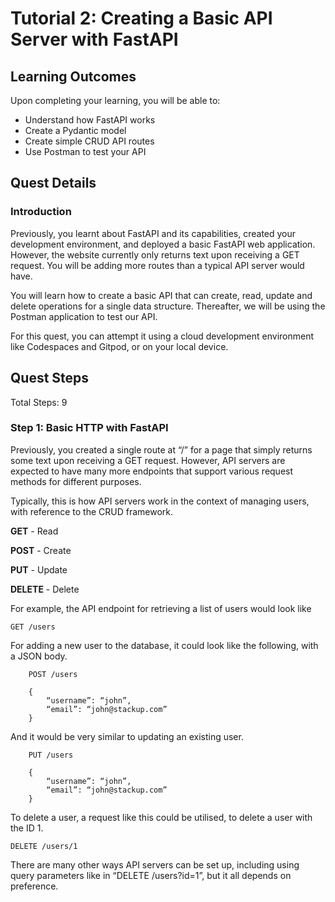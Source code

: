 # Tutorial 2: Creating a Basic API Server with FastAPI

## Learning Outcomes
Upon completing your learning, you will be able to:

- Understand how FastAPI works
- Create a Pydantic model
- Create simple CRUD API routes
- Use Postman to test your API

## Quest Details
### Introduction
Previously, you learnt about FastAPI and its capabilities, created your development environment, and deployed a basic FastAPI web application. However, the website currently only returns text upon receiving a GET request. You will be adding more routes than a typical API server would have.

You will learn how to create a basic API that can create, read, update and delete operations for a single data structure. Thereafter, we will be using the Postman application to test our API.

For this quest, you can attempt it using a cloud development environment like Codespaces and Gitpod, or on your local device.

## Quest Steps
Total Steps: 9

### Step 1: Basic HTTP with FastAPI
Previously, you created a single route at “/” for a page that simply returns some text upon receiving a GET request. However, API servers are expected to have many more endpoints that support various request methods for different purposes.

Typically, this is how API servers work in the context of managing users, with reference to the CRUD framework.

**GET** - Read

**POST** - Create

**PUT** - Update

**DELETE** - Delete

For example, the API endpoint for retrieving a list of users would look like

`GET /users`

For adding a new user to the database, it could look like the following, with a JSON body.

```
    POST /users

    {
        “username”: “john”,
        “email”: “john@stackup.com”
    }
```

And it would be very similar to updating an existing user.

```
    PUT /users

    {
        “username”: “john”,
        “email”: “john@stackup.com”
    }
```
To delete a user, a request like this could be utilised, to delete a user with the ID 1.

`DELETE /users/1`

There are many other ways API servers can be set up, including using query parameters like in “DELETE /users?id=1”, but it all depends on preference.